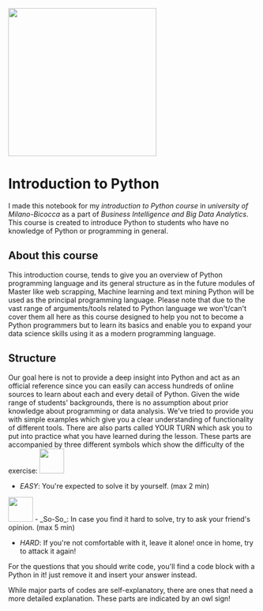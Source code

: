 <img src="https://github.com/Naviden/Python_Introduction/blob/master/Images/logo.png" height="300" >

# Introduction to Python 

I made this notebook for my _introduction to Python course_ in _university of Milano-Bicocca_ as a part of _Business Intelligence and Big Data Analytics_.
This course is created to introduce Python to students who have no knowledge of Python or programming in general.

## About this course

This introduction course, tends to give you an overview of Python programming language and its general structure as in the future modules of Master like web scrapping, Machine learning and text mining Python will be used as the principal programming language. Please note that due to the vast range of arguments/tools related to Python language we won't/can't cover them all here as this course designed to help you not to become a Python programmers but to learn its basics and enable you to expand your data science skills using it as a modern programming language.
## Structure

Our goal here is not to provide a deep insight into Python and act as an official reference since you can easily can access hundreds of online sources to learn about each and every detail of Python. Given the wide range of students' backgrounds, there is no assumption about prior knowledge about programming or data analysis. We've tried to provide you with simple examples which give you a clear understanding of functionality of different tools. There are also parts called YOUR TURN which ask you to put into practice what you have learned during the lesson. These parts are accompanied by three different symbols which show the difficulty of the exercise:
<img src="https://github.com/Naviden/Python_Introduction/blob/master/Images/baby.svg" height="50" >
- _EASY_: You're expected to solve it by yourself. (max 2 min)
<img src="https://github.com/Naviden/Python_Introduction/blob/master/Images/student.svg" height="50">
- _So-So_: In case you find it hard to solve, try to ask your friend's opinion. (max 5 min)

- _HARD_: If you're not comfortable with it, leave it alone! once in home, try to attack it again!

For the questions that you should write code, you'll find a code block with a Python in it! just remove it and insert your answer instead.

While major parts of codes are self-explanatory, there are ones that need a more detailed explanation. These parts are indicated by an owl sign!


